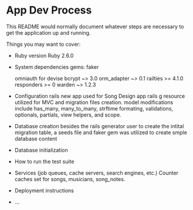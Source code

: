 # App Dev Process

This README would normally document whatever steps are necessary to get the
application up and running.

Things you may want to cover:

* Ruby version
    Ruby 2.6.0  

* System dependencies
  gems:
    faker
    
    omniauth
    for devise
      bcrypt ~> 3.0
      orm_adapter ~> 0.1
      railties >= 4.1.0
      responders >= 0
      warden ~> 1.2.3

     
* Configuration
  rails new app used for Song Design app
  rails g resource utilized for MVC and migration files creation.
  model modifications include has_many, many_to_many, strftime formating, validations, optionals, partials, view helpers, and scope.

* Database creation
  besides the rails generator user to create the intital migration table, a seeds file and faker gem was utilized to create smple database content


* Database initialization

* How to run the test suite

* Services (job queues, cache servers, search engines, etc.)
  Counter caches set for songs, musicians, song_notes.

* Deployment instructions

* ...
